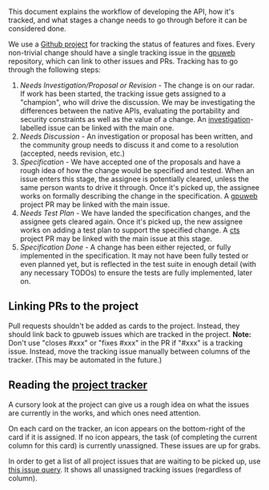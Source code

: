 This document explains the workflow of developing the API, how it's tracked, and what stages a change needs to go through before it can be considered done.

We use a [Github project](https://github.com/orgs/gpuweb/projects/1) for tracking the status of features and fixes. Every non-trivial change should have a single tracking issue in the [gpuweb](https://github.com/gpuweb/gpuweb) repository, which can link to other issues and PRs. Tracking has to go through the following steps:

  1. _Needs Investigation/Proposal or Revision_ - The change is on our radar. If work has been started, the tracking issue gets assigned to a "champion", who will drive the discussion. We may be investigating the differences between the native APIs, evaluating the portability and security constraints as well as the value of a change. An [investigation](https://github.com/gpuweb/gpuweb/labels/investigation)-labelled issue can be linked with the main one.
  1. _Needs Discussion_ - An investigation or proposal has been written, and the community group needs to discuss it and come to a resolution (accepted, needs revision, etc.)
  1. _Specification_ - We have accepted one of the proposals and have a rough idea of how the change would be specified and tested. When an issue enters this stage, the assignee is potentially cleared, unless the same person wants to drive it through. Once it's picked up, the assignee works on formally describing the change in the specification. A [gpuweb](https://github.com/gpuweb/gpuweb) project PR may be linked with the main issue.
  1. _Needs Test Plan_ - We have landed the specification changes, and the assignee gets cleared again. Once it's picked up, the new assignee works on adding a test plan to support the specified change. A [cts](https://github.com/gpuweb/cts) project PR may be linked with the main issue at this stage.
  1. _Specification Done_ - A change has been either rejected, or fully implemented in the specification. It may not have been fully tested or even planned yet, but is reflected in the test suite in enough detail (with any necessary TODOs) to ensure the tests are fully implemented, later on.

## Linking PRs to the project

Pull requests shouldn't be added as cards to the project. Instead, they should link back to gpuweb issues which are tracked in the project. **Note:** Don't use "closes #xxx" or "fixes #xxx" in the PR if "#xxx" is a tracking issue. Instead, move the tracking issue manually between columns of the tracker. (This may be automated in the future.)

## Reading the [project tracker](https://github.com/orgs/gpuweb/projects/1)

A cursory look at the project can give us a rough idea on what the issues are currently in the works, and which ones need attention.

On each card on the tracker, an icon appears on the bottom-right of the card if it is assigned. If no icon appears, the task (of completing the current column for this card) is currently unassigned. These issues are up for grabs.

In order to get a list of all project issues that are waiting to be picked up, use [this issue query](https://github.com/gpuweb/gpuweb/issues?q=is%3Aopen+is%3Aissue+project%3Agpuweb%2F1+no%3Aassignee). It shows all unassigned tracking issues (regardless of column).